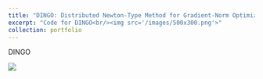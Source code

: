 ```yaml
---
title: "DINGO: Distributed Newton-Type Method for Gradient-Norm Optimization"
excerpt: "Code for DINGO<br/><img src='/images/500x300.png'>"
collection: portfolio
---
```

DINGO

<a href="https://pytorch.org"><img src="https://img.shields.io/badge/Python-3.7-brightgreen" href="/"></a>

